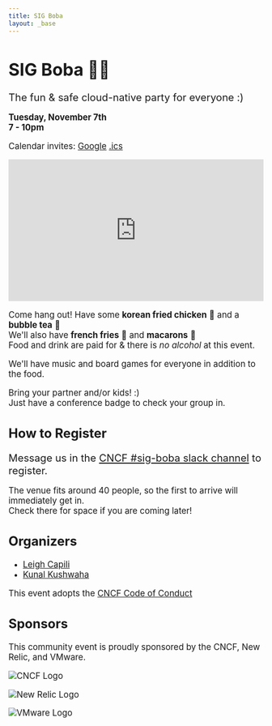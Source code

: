 ```yaml
---
title: SIG Boba
layout: _base
---
```

<big>

# SIG Boba 🧋🎉
<big>The fun & safe cloud-native party for everyone :)</big>

**Tuesday, November 7th**  
**7 - 10pm**

Calendar invites:  <a target="_blank" href="https://calendar.google.com/calendar/event?action=TEMPLATE&amp;tmeid=NDcwbWo1amk0ZWVkbnNsY3N0bG0wZGZyNGkgOTQxZGQ3NjNjZGMyNzVlZjExMTY1NTRhMGZkZmVjY2VkYzMxMGUxOWI4MWRmMTUxNTQ2YjU1OGJmZmQyMjU0NkBn&amp;tmsrc=941dd763cdc275ef1116554a0fdfeccedc310e19b81df151546b558bffd22546%40group.calendar.google.com">Google</a>  [.ics](/cal/sig-boba-chi-24.ics)  
<add-to-calendar-button buttonStyle="default"
  name="SIG Boba 🧋🍜 🎉"
  location="2026 S Clark St unit g, Chicago, IL 60616, United States"
  startDate="2023-11-07"
  endDate="2023-11-07"
  startTime="19:00"
  endTime="22:00"
  timeZone="America/Chicago"
  options="'Apple','Google','iCal','Outlook.com','Microsoft 365','Microsoft Teams','Yahoo'"></add-to-calendar-button>

<div id="location" style="text-decoration:none; overflow:hidden;max-width:100%;height:280px;">
    <div id="embedded-map-display" style="height:100%; width:100%;max-width:100%;">
        <iframe style="height:100%;width:100%;border:0;" frameborder="0"
            src="https://www.google.com/maps/embed?pb=!1m18!1m12!1m3!1d11887.588894096258!2d-87.63436498480289!3d41.852038939910635!2m3!1f0!2f0!3f0!3m2!1i1024!2i768!4f13.1!3m3!1m2!1s0x880e2dd8150a83b7%3A0x704dbb984d0d68d6!2sTsaocaa!5e0!3m2!1sen!2sjp!4v1697807630104!5m2!1sen!2sjp"></iframe>
    </div>
</div>

Come hang out! Have some **korean fried chicken** 🍗 and a **bubble tea** 🧋  
We'll also have **french fries** 🍟 and **macarons** 🍪  
Food and drink are paid for & there is _no alcohol_ at this event.

We'll have music and board games for everyone in addition to the food.

Bring your partner and/or kids! :)  
Just have a conference badge to check your group in.

## How to Register
<big>Message us in the [CNCF #sig-boba slack channel](https://cloud-native.slack.com/archives/C052LL415LP/) to register.</big>

The venue fits around 40 people, so the first to arrive will immediately get in.  
Check there for space if you are coming later!

## Organizers
 - [Leigh Capili](https://twitter.com/capileigh)
 - [Kunal Kushwaha](https://twitter.com/kunalstwt)

This event adopts the [CNCF Code of Conduct](https://github.com/cncf/foundation/blob/main/code-of-conduct.md)

## Sponsors
This community event is proudly sponsored by the CNCF, New Relic, and VMware.

![CNCF Logo](https://www.cncf.io/wp-content/uploads/2022/07/cncf-color-bg.svg)  

![New Relic Logo](https://upload.wikimedia.org/wikipedia/commons/thumb/2/2b/New_Relic_logo.png/1600px-New_Relic_logo.png)  

![VMware Logo](https://upload.wikimedia.org/wikipedia/commons/thumb/9/9a/Vmware.svg/512px-Vmware.svg.png)  


</br>
</br>
</br>
</br>
